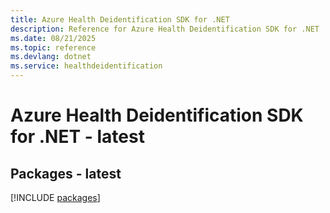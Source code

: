 ```yaml
---
title: Azure Health Deidentification SDK for .NET
description: Reference for Azure Health Deidentification SDK for .NET
ms.date: 08/21/2025
ms.topic: reference
ms.devlang: dotnet
ms.service: healthdeidentification
---
```

# Azure Health Deidentification SDK for .NET - latest
## Packages - latest
[!INCLUDE [packages](health-deidentification-index.md)]